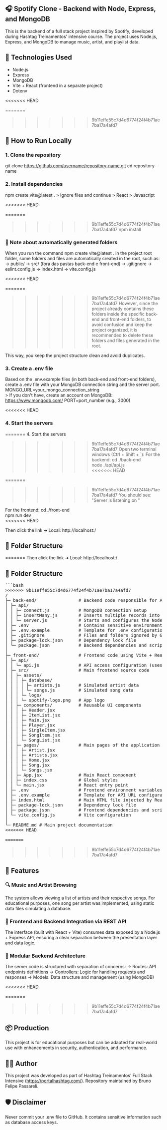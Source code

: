 ## 🎧 Spotify Clone - Backend with Node, Express, and MongoDB

This is the backend of a full stack project inspired by Spotify, developed during Hashtag Treinamentos' intensive course. The project uses Node.js, Express, and MongoDB to manage music, artist, and playlist data.

## 🔗 Technologies Used
- Node.js
- Express
- MongoDB
- Vite + React (frontend in a separate project)
- Dotenv

<<<<<<< HEAD

=======
>>>>>>> 9b11effe55c7d4d6774f24f4b71ae7ba17a4afd7
## 🚀 How to Run Locally

### 1. Clone the repository
git clone https://github.com/username/repository-name.git
cd repository-name

### 2. Install dependencies
npm create vite@latest .
    > Ignore files and continue
    > React
    > Javascript

<<<<<<< HEAD

=======
>>>>>>> 9b11effe55c7d4d6774f24f4b71ae7ba17a4afd7
npm install

### 🧹 Note about automatically generated folders
When you run the command npm create vite@latest . in the project root folder, some folders and files are automatically created in the root, such as:
-> public/
-> src/ (fora das pastas back-end e front-end)
-> .gitignore
-> eslint.config.js
-> index.html
-> vite.config.js

<<<<<<< HEAD

=======
>>>>>>> 9b11effe55c7d4d6774f24f4b71ae7ba17a4afd7
However, since the project already contains these folders inside the specific back-end and front-end folders, to avoid confusion and keep the project organized, it is recommended to delete these folders and files generated in the root.

This way, you keep the project structure clean and avoid duplicates.

### 3. Create a .env file
Based on the .env.example files (in both back-end and front-end folders), create a .env file with your MongoDB connection string and the server port.
    MONGO_URL=your_mongo_connection_string  
        > If you don't have, create an account on MongoDB: https://www.mongodb.com/
    PORT=port_number (e.g., 3000)  

<<<<<<< HEAD

### 4. Start the servers
=======
4. Start the servers
>>>>>>> 9b11effe55c7d4d6774f24f4b71ae7ba17a4afd7
Open two terminal windows (Ctrl + Shift + `):
For the backend:
    cd ./back-end  
    node ./api/api.js  
<<<<<<< HEAD

=======
>>>>>>> 9b11effe55c7d4d6774f24f4b71ae7ba17a4afd7
You should see: "Server is listening on <port>"

For the frontend:
    cd ./front-end  
    npm run dev  
<<<<<<< HEAD

Then click the link ➜ Local: http://localhost:<port>/

## 🧾 Folder Structure
=======
Then click the link ➜ Local: http://localhost:<port>/

## 🧾 Folder Structure
<pre>```bash
>>>>>>> 9b11effe55c7d4d6774f24f4b71ae7ba17a4afd7
/
├─ back-end/                # Backend code responsible for API and MongoDB connection
│ ├─ api/
│ │ ├─ connect.js           # MongoDB connection setup
│ │ ├─ insertMany.js        # Inserts multiple records into the database
│ │ └─ server.js            # Starts and configures the Node.js server
│ ├─ .env                   # Contains sensitive environment variables (not pushed to GitHub)
│ ├─ .env.example           # Template for .env configuration
│ ├─ .gitignore             # Files and folders ignored by Git
│ ├─ package-lock.json      # Dependency lock file
│ └─ package.json           # Backend dependencies and scripts
│
├─ front-end/               # Frontend code using Vite + React
│ ├─ api/
│ │ └─ api.js               # API access configuration (uses VITE_API_URL)
│ ├─ src/                   # Main frontend source code
│ │ ├─ assets/
│ │ │ ├─ database/
│ │ │ │ ├─ artists.js       # Simulated artist data
│ │ │ │ └─ songs.js         # Simulated song data
│ │ │ └─ logo/
│ │ │ └─ spotify-logo.png   # App logo
│ │ ├─ components/          # Reusable UI components
│ │ │ ├─ Header.jsx
│ │ │ ├─ ItemList.jsx
│ │ │ ├─ Main.jsx
│ │ │ ├─ Player.jsx
│ │ │ ├─ SingleItem.jsx
│ │ │ ├─ SongItem.jsx
│ │ │ └─ SongList.jsx
│ │ ├─ pages/               # Main pages of the application
│ │ │ ├─ Artist.jsx
│ │ │ ├─ Artists.jsx
│ │ │ ├─ Home.jsx
│ │ │ ├─ Song.jsx
│ │ │ └─ Songs.jsx
│ │ ├─ App.jsx              # Main React component
│ │ ├─ index.css            # Global styles
│ │ └─ main.jsx             # React entry point
│ ├─ .env                   # Frontend environment variables (not pushed to GitHub)
│ ├─ .env.example           # Template for API URL configuration
│ ├─ index.html             # Main HTML file injected by React
│ ├─ package-lock.json      # Dependency lock file
│ ├─ package.json           # Frontend dependencies and scripts
│ └─ vite.config.js         # Vite configuration
│
└─ README.md # Main project documentation
<<<<<<< HEAD

=======
</pre>
>>>>>>> 9b11effe55c7d4d6774f24f4b71ae7ba17a4afd7

## 🧠 Features

### 🔍 Music and Artist Browsing
The system allows viewing a list of artists and their respective songs. For educational purposes, one song per artist was implemented, using static data files simulating a database.

### 🔄 Frontend and Backend Integration via REST API
The interface (built with React + Vite) consumes data exposed by a Node.js + Express API, ensuring a clear separation between the presentation layer and data logic.

### 🧱 Modular Backend Architecture
The server code is structured with separation of concerns:
-> Routes: API endpoints definitions
-> Controllers: Logic for handling requests and responses
-> Models: Data structure and management (using MongoDB)

<<<<<<< HEAD

=======
>>>>>>> 9b11effe55c7d4d6774f24f4b71ae7ba17a4afd7
## 📦 Production
This project is for educational purposes but can be adapted for real-world use with enhancements in security, authentication, and performance.

## 👨‍💻 Author
This project was developed as part of Hashtag Treinamentos’ Full Stack Intensive (https://portalhashtag.com/). Repository maintained by Bruno Felipe Passareli.

## 🛡️ Disclaimer
Never commit your .env file to GitHub. It contains sensitive information such as database access keys.